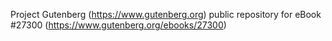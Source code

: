 Project Gutenberg (https://www.gutenberg.org) public repository for eBook #27300 (https://www.gutenberg.org/ebooks/27300)
